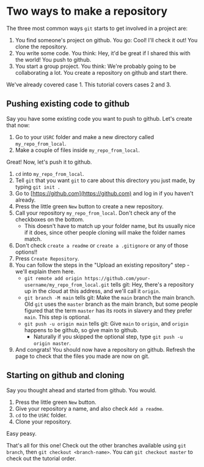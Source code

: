 # Two ways to make a repository
The three most common ways `git` starts to get involved in a project are:
1. You find someone's project on github. You go: Cool! I'll check it out! You clone the repository.
2. You write some code. You think: Hey, it'd be great if I shared this with the world! You push to github.
3. You start a group project. You think: We're probably going to be collaborating a lot. You create a repository on github and start there.

We've already covered case 1. This tutorial covers cases 2 and 3.

## Pushing existing code to github
Say you have some existing code you want to push to github. Let's create that now:

1. Go to your `USRC` folder and make a new directory called `my_repo_from_local`.
2. Make a couple of files inside `my_repo_from_local`.

Great! Now, let's push it to github.

1. `cd` into `my_repo_from_local`.
2. Tell `git` that you want `git` to care about this directory you just made, by typing `git init .`
3. Go to [https://github.com](https://github.com) and log in if you haven't already.
4. Press the little green `New` button to create a new repository.
5. Call your repository `my_repo_from_local`. Don't check any of the checkboxes on the bottom.
   - This doesn't have to match up your folder name, but its usually nice if it does, since other people cloning will make the folder names match.
6. Don't check `create a readme` or `create a .gitignore` or any of those options!!
7. Press `Create Repository`.
8. You can follow the steps in the "Upload an existing repository" step - we'll explain them here.
   - `git remote add origin https://github.com/your-username/my_repo_from_local.git` tells git: Hey, there's a repository up in the cloud at this address, and we'll call it `origin`.
   - `git branch -M main` tells git: Make the `main` branch the main branch. Old `git` uses the `master` branch as the main branch, but some people figured that the term `master` has its roots in slavery and they prefer `main`. This step is optional.
   - `git push -u origin main` tells git: Give `main` to `origin`, and `origin` happens to be github, so give main to github. 
      - Naturally if you skipped the optional step, type `git push -u origin master`.
9. And congrats! You should now have a repository on github. Refresh the page to check that the files you made are now on git.

## Starting on github and cloning
Say you thought ahead and started from github. You would.
1. Press the little green `New` button. 
2. Give your repository a name, and also check `Add a readme`.
3. `cd` to the `USRC` folder.
4. Clone your repository.

Easy peasy. 

That's all for this one! Check out the other branches available using `git branch`, then `git checkout <branch-name>`. You can `git checkout master` to check out the tutorial order.